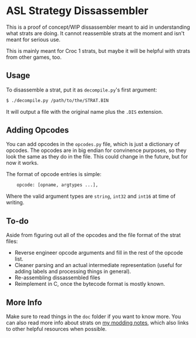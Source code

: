 # ASL Strategy Dissassembler

This is a proof of concept/WIP dissassembler meant to aid in understanding what strats are doing. It cannot reassemble strats at the moment and isn't meant for serious use.

This is mainly meant for Croc 1 strats, but maybe it will be helpful with strats from other games, too.

## Usage

To disassemble a strat, put it as `decompile.py`'s first argument:

```zsh
$ ./decompile.py /path/to/the/STRAT.BIN
```

It will output a file with the original name plus the `.DIS` extension.

## Adding Opcodes

You can add opcodes in the `opcodes.py` file, which is just a dictionary of opcodes. The opcodes are in big endian for convinence purposes, so they look the same as they do in the file. This could change in the future, but for now it works.

The format of opcode entries is simple:

```py
	opcode: [opname, argtypes ...],
```

Where the valid argument types are `string`, `int32` and `int16` at time of writing.

## To-do

Aside from figuring out all of the opcodes and the file format of the strat files:

 * Reverse engineer opcode arguments and fill in the rest of the opcode list.
 * Cleaner parsing and an actual intermediate representation (useful for adding labels and processing things in general).
 * Re-assembling dissassembled files
 * Reimplement in C, once the bytecode format is mostly known.

## More Info

Make sure to read things in the `doc` folder if you want to know more. You can also read more info about strats on [my modding notes](https://gist.github.com/knot126/bb80efbc838972e8e477ed7eaabdb221#stratigies-script-information), which also links to other helpful resources when possible.
